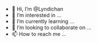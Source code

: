 - 👋 Hi, I’m @Lyndichan
- 👀 I’m interested in ...
- 🌱 I’m currently learning ...
- 💞️ I’m looking to collaborate on ...
- 📫 How to reach me ...

<!---
Lyndichan/Lyndichan is a ✨ special ✨ repository because its `README.md` (this file) appears on your GitHub profile.
You can click the Preview link to take a look at your changes.
--->
